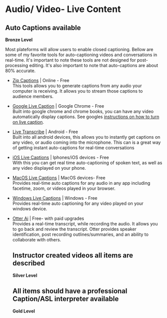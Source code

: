 # Audio/ Video- Live Content

## Auto Captions available 	
**Bronze Level**

Most plateforms will allow users to enable closed captioning. Bellow are some of my favorite tools for auto-captioning videos and conversations in real-time. It's important to note these tools are not designed for post-processing editing. It's also important to note that auto-captions are about 80% accurate.</p>
<ul>
<li>
<p><a href="https://zipcaptions.app/" rel="nofollow">Zip Captions</a> | Online -  Free
<br> This tools allows you to generate captions from any audio your computer is receiving. It allows you to stream those captions to audience members. </p>
</li>
<li>
<p><a href="https://support.google.com/chrome/answer/10538231?hl=en" rel="nofollow">Google Live Caption</a> | Google Chrome - Free
<br> Built into google chrome and chrome books, you can have any video automatically display captions. See googles <a href="https://support.google.com/chrome/answer/10538231?hl=en" rel="nofollow">instructions on how to turn on live caption</a>.</p>
</li>
<li>
<p><a href="https://www.android.com/accessibility/live-transcribe/" rel="nofollow">Live Transcribe</a> | Android - Free
<br> Built into all android devices, this allows you to instantly get captions on any video, or audio coming into the microphone. This can is a great way of getting instant auto-captions for real-time conversations</p>
</li>
<li>
<p><a href="https://support.apple.com/guide/iphone/get-live-captions-of-spoken-audio-iphe0990f7bb/ios" rel="nofollow">iOS Live Captions</a> | Iphones/iOS devices - Free
<br> With this you can get real time auto-captioning of spoken text, as well as any video displayed on your phone.</p>
</li>
<li>
<p><a href="https://support.apple.com/guide/mac-help/use-live-captions-mchldd11f4fd/mac" rel="nofollow">MacOS Live Captions</a> | MacOS devices- Free
<br> Provides real-time auto captions for any audio in any app including facetime, zoom, or videos played in your browser.</p>
</li>
<li>
<p><a href="https://support.microsoft.com/en-us/windows/use-live-captions-to-better-understand-audio-b52da59c-14b8-4031-aeeb-f6a47e6055df#bkmk_turnoncaptions" rel="nofollow">Windows Live Captions</a> | Windows - Free
<br> Provides real-time auto captioning for any video played on your windows device.</p>
</li>
<li>
<p><a href="https://otter.ai/home" rel="nofollow">Otter Ai</a> | Free- with paid upgrades
<br> Provides a real-time transcript, while recording the audio. It allows you to go back and review the transcript. Otter provides speaker identification, post recording outlines/summaries, and an ability to collaborate with others.</p>

## Instructor created videos all items are described
**Silver Level**

## All items should have a professional Caption/ASL interpreter available 	
**Gold Level**
